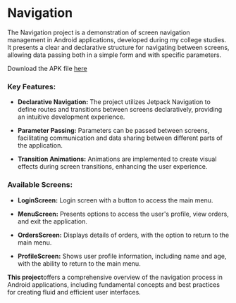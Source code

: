 # Navigation

The Navigation project is a demonstration of screen navigation management in Android applications, developed during my college studies. It presents a clear and declarative structure for navigating between screens, allowing data passing both in a simple form and with specific parameters.

Download the APK file [here]()

### Key Features:
- **Declarative Navigation:** The project utilizes Jetpack Navigation to define routes and transitions between screens declaratively, providing an intuitive development experience.

- **Parameter Passing:** Parameters can be passed between screens, facilitating communication and data sharing between different parts of the application.

- **Transition Animations:** Animations are implemented to create visual effects during screen transitions, enhancing the user experience.


### **Available Screens:**
- **LoginScreen:** Login screen with a button to access the main menu.

- **MenuScreen:** Presents options to access the user's profile, view orders, and exit the application.

- **OrdersScreen:** Displays details of orders, with the option to return to the main menu.

- **ProfileScreen:** Shows user profile information, including name and age, with the ability to return
to the main menu.

**This project**offers a comprehensive overview of the navigation process in Android applications, including fundamental concepts and best practices for creating fluid and efficient user interfaces.
